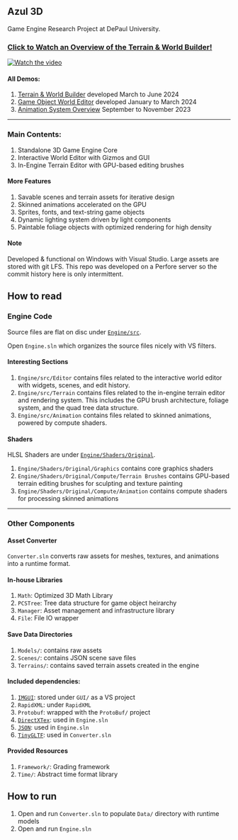 ## Azul 3D
Game Engine Research Project at DePaul University.

### [Click to Watch  an Overview of the Terrain & World Builder!](https://youtu.be/L6XEXuVbLBU)
[![Watch the video](https://img.youtube.com/vi/L6XEXuVbLBU/maxresdefault.jpg)](https://youtu.be/L6XEXuVbLBU)

#### All Demos:
1. [Terrain & World Builder](https://youtu.be/L6XEXuVbLBU) developed March to June 2024
2. [Game Object World Editor](https://www.youtube.com/watch?v=mWYN3-QDYbc&t=0s) developed January to March 2024
3. [Animation System Overview](https://youtu.be/0vGIcO0gV6I?si=SvI_-_ceF2pQHnoW) September to November 2023
---

### Main Contents:
1. Standalone 3D Game Engine Core
2. Interactive World Editor with Gizmos and GUI
3. In-Engine Terrain Editor with GPU-based editing brushes

#### More Features
1. Savable scenes and terrain assets for iterative design
2. Skinned animations accelerated on the GPU
3. Sprites, fonts, and text-string game objects
4. Dynamic lighting system driven by light components
5. Paintable foliage objects with optimized rendering for high density

#### Note
Developed & functional on Windows with Visual Studio. Large assets are stored with git LFS. This repo was developed on a Perfore server so the commit history here is only intermittent.

## How to read

### Engine Code
Source files are flat on disc under [`Engine/src`](https://github.com/robbiegrier/Azul3D/tree/main/Engine/src).

Open `Engine.sln` which organizes the source files nicely with VS filters.

#### Interesting Sections
1. `Engine/src/Editor` contains files related to the interactive world editor with widgets, scenes, and edit history.
2. `Engine/src/Terrain` contains files related to the in-engine terrain editor and rendering system. This includes the GPU brush architecture, foliage system, and the quad tree data structure.
3. `Engine/src/Animation` contains files related to skinned animations, powered by compute shaders.

#### Shaders
HLSL Shaders are under [`Engine/Shaders/Original`](https://github.com/robbiegrier/Azul3D/tree/main/Engine/Shaders/Original).
1. `Engine/Shaders/Original/Graphics` contains core graphics shaders
2. `Engine/Shaders/Original/Compute/Terrain Brushes` contains GPU-based terrain editing brushes for sculpting and texture painting
3. `Engine/Shaders/Original/Compute/Animation` contains compute shaders for processing skinned animations

---

### Other Components

#### Asset Converter
`Converter.sln` converts raw assets for meshes, textures, and animations into a runtime format.

#### In-house Libraries
1. `Math`: Optimized 3D Math Library
2. `PCSTree`: Tree data structure for game object heirarchy
3. `Manager`: Asset management and infrastructure library
4. `File`: File IO wrapper

#### Save Data Directories
1. `Models/`: contains raw assets
2. `Scenes/`: contains JSON scene save files
3. `Terrains/`: contains saved terrain assets created in the engine

#### Included dependencies:
1. [`IMGUI`](https://github.com/ocornut/imgui): stored under `GUI/` as a VS project
2. `RapidXML`: under `RapidXML`
3. `Protobuf`: wrapped with the `ProtoBuf/` project
4. [`DirectXTex`](https://github.com/microsoft/DirectXTex): used in `Engine.sln`
5. [`JSON`](https://github.com/nlohmann/json): used in `Engine.sln`
6. [`TinyGLTF`](https://github.com/syoyo/tinygltf): used in `Converter.sln`

#### Provided Resources
1. `Framework/`: Grading framework
2. `Time/`: Abstract time format library

## How to run
1. Open and run `Converter.sln` to populate `Data/` directory with runtime models
2. Open and run `Engine.sln`
